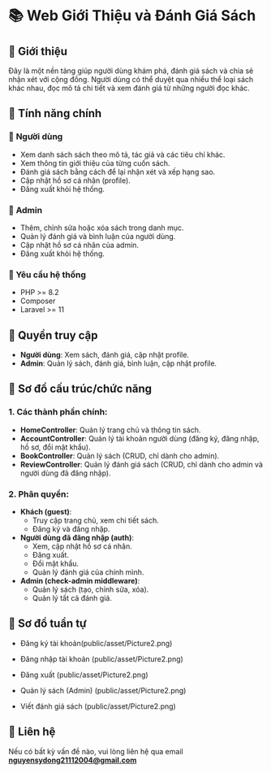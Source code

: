 # 📚 Web Giới Thiệu và Đánh Giá Sách

## 📖 Giới thiệu
Đây là một nền tảng giúp người dùng khám phá, đánh giá sách và chia sẻ nhận xét với cộng đồng. Người dùng có thể duyệt qua nhiều thể loại sách khác nhau, đọc mô tả chi tiết và xem đánh giá từ những người đọc khác.

## 🚀 Tính năng chính

### 🔹 **Người dùng**
- Xem danh sách sách theo mô tả, tác giả và các tiêu chí khác.
- Xem thông tin giới thiệu của từng cuốn sách.
- Đánh giá sách bằng cách để lại nhận xét và xếp hạng sao.
- Cập nhật hồ sơ cá nhân (profile).
- Đăng xuất khỏi hệ thống.

### 🔸 **Admin**
- Thêm, chỉnh sửa hoặc xóa sách trong danh mục.
- Quản lý đánh giá và bình luận của người dùng.
- Cập nhật hồ sơ cá nhân của admin.
- Đăng xuất khỏi hệ thống.

### 🔧 Yêu cầu hệ thống
- PHP >= 8.2
- Composer
- Laravel >= 11

## 🔑 Quyền truy cập
- **Người dùng**: Xem sách, đánh giá, cập nhật profile.
- **Admin**: Quản lý sách, đánh giá, bình luận, cập nhật profile.

## 📌 Sơ đồ cấu trúc/chức năng

### 1. Các thành phần chính:
- **HomeController**: Quản lý trang chủ và thông tin sách.
- **AccountController**: Quản lý tài khoản người dùng (đăng ký, đăng nhập, hồ sơ, đổi mật khẩu).
- **BookController**: Quản lý sách (CRUD, chỉ dành cho admin).
- **ReviewController**: Quản lý đánh giá sách (CRUD, chỉ dành cho admin và người dùng đã đăng nhập).

### 2. Phân quyền:
- **Khách (guest)**:
  - Truy cập trang chủ, xem chi tiết sách.
  - Đăng ký và đăng nhập.
- **Người dùng đã đăng nhập (auth)**:
  - Xem, cập nhật hồ sơ cá nhân.
  - Đăng xuất.
  - Đổi mật khẩu.
  - Quản lý đánh giá của chính mình.
- **Admin (check-admin middleware)**:
  - Quản lý sách (tạo, chỉnh sửa, xóa).
  - Quản lý tất cả đánh giá.

## 📌 Sơ đồ tuần tự
- Đăng ký tài khoản(public/asset/Picture2.png)

- Đăng nhập tài khoản
(public/asset/Picture2.png)
- Đăng xuất
(public/asset/Picture2.png)
- Quản lý sách (Admin)
(public/asset/Picture2.png)
- Viết đánh giá sách
(public/asset/Picture2.png)

## 📌 Liên hệ
Nếu có bất kỳ vấn đề nào, vui lòng liên hệ qua email **nguyensydong21112004@gmail.com**

